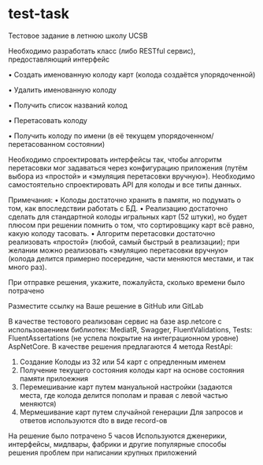 # test-task
Тестовое задание в летнюю школу  UCSB

Необходимо разработать класс (либо RESTful сервис), предоставляющий интерфейс

• Создать именованную колоду карт (колода создаётся упорядоченной)

• Удалить именованную колоду

• Получить список названий колод

• Перетасовать колоду

• Получить колоду по имени (в её текущем упорядоченном/перетасованном состоянии)

Необходимо спроектировать интерфейсы так, чтобы алгоритм перетасовки мог задаваться через
конфигурацию приложения (путём выбора из «простой» и «эмуляция перетасовки вручную»).
Необходимо самостоятельно спроектировать API для колоды и все типы данных.

Примечания:
• Колоды достаточно хранить в памяти, но подумать о том, как впоследствии работать с БД.
• Реализацию достаточно сделать для стандартной колоды игральных карт (52 штуки), но
будет плюсом при решении помнить о том, что сортировщику карт всё равно, какую
колоду тасовать.
• Алгоритм перетасовки достаточно реализовать «простой» (любой, самый быстрый в
реализации); при желании можно реализовать «эмуляцию перетасовки вручную» (колода
делится примерно посередине, части меняются местами, и так много раз).

При отправке решения, укажите, пожалуйста, сколько времени было потрачено

Разместите ссылку на Ваше решение в GitHub или GitLab

В качестве тестового реализован сервис на базе asp.netcore с использоваением библиотек:
MediatR, Swagger, FluentValidations, Tests: FluentAssertations (не успела покрытие на интеграционном уровне)
AspNetCore.
В качестве решения предлагаются 4 метода RestApi:
1. Создание Колоды из 32 или 54 карт  с опредленным именем
2. Получение текущего состояния колоды карт на основе состояния памяти  прилоежния
3. Перемешивание карт путем мануальной настройки (задаются места, где колода делится пополам и правая с левой частью меняются)
4. Мермешивание карт путем случайной генерации
Для запросов и ответов используются dto в виде record-ов

На решение было потрачено 5 часов
Используются дженерики, интерфейсы, мидлвары, фабрики и другие популярные способы решения проблем при написании крупных приложений
